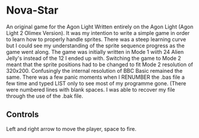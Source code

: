 # Nova-Star
An original game for the Agon Light 
Written entirely on the Agon Light (Agon Light 2 Olimex Version). It was my intention to write a simple game in order to learn how to properly handle sprites.
There was a steep learning curve but I could see my understanding of the sprite sequence progress as the game went along.
The game was initially written in Mode 1 wiith 24 Alien Jelly's instead of the 12 I ended up with. Switching the game to Mode 2 meant that the sprite positions had to be changed to fit Mode 2 resolution of 320x200. Confusingly the internal resolution of BBC Basic remained the same.
There was a few panic moments when I RENUMBER the .bas file a few time and typed LIST only to see most of my programme gone. (There were numbered lines with blank spaces.
I was able to recover my file through the use of the .bak file.

## Controls

Left and right arrow to move the player, space to fire.
